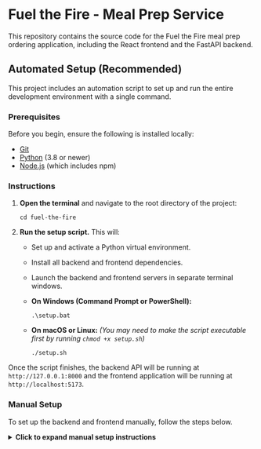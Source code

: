# Fuel the Fire - Meal Prep Service

This repository contains the source code for the Fuel the Fire meal prep ordering application, including the React frontend and the FastAPI backend.

## Automated Setup (Recommended)

This project includes an automation script to set up and run the entire development environment with a single command.

### Prerequisites

Before you begin, ensure the following is installed locally:

* [Git](https://git-scm.com/)
* [Python](https://www.python.org/downloads/) (3.8 or newer)
* [Node.js](https://nodejs.org/) (which includes npm)

### Instructions

1. **Open the terminal** and navigate to the root directory of the project:
   ```
   cd fuel-the-fire
   ```

2. **Run the setup script.** This will:
   * Set up and activate a Python virtual environment.
   * Install all backend and frontend dependencies.
   * Launch the backend and frontend servers in separate terminal windows.

   * **On Windows (Command Prompt or PowerShell):**
     ```
     .\setup.bat
     ```
   * **On macOS or Linux:**
     *(You may need to make the script executable first by running `chmod +x setup.sh`)*
     ```
     ./setup.sh
     ```

Once the script finishes, the backend API will be running at `http://127.0.0.1:8000` and the frontend application will be running at `http://localhost:5173`.

### Manual Setup

To set up the backend and frontend manually, follow the steps below.

<details>
<summary><strong>Click to expand manual setup instructions</strong></summary>

#### Backend Setup (FastAPI)

1. **Navigate to the Backend Directory**
   ```
   cd fuel-the-fire/backend
   ```

2. **Create and Activate Virtual Environment**
   * `python -m venv venv`
   * On Windows: `venv\Scripts\activate`
   * On macOS/Linux: `source venv/bin/activate`

3. **Install Dependencies**
   ```
   pip install -r requirements.txt
   ```

4. **Run the Backend Server**
   ```
   uvicorn app.main:app --reload
   ```

#### Frontend Setup (React)

1. **Navigate to the Frontend Directory (in a new terminal)**
   ```
   cd fuel-the-fire/frontend
   ```

2. **Install Dependencies**
   ```
   npm install
   ```

3. **Run the Frontend Development Server**
   ```
   npm run dev
   ```

</details>
